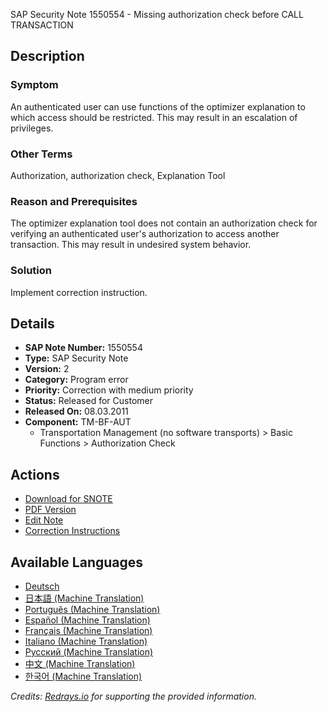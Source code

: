 SAP Security Note 1550554 - Missing authorization check before CALL TRANSACTION

## Description

### Symptom
An authenticated user can use functions of the optimizer explanation to which access should be restricted. This may result in an escalation of privileges.

### Other Terms
Authorization, authorization check, Explanation Tool

### Reason and Prerequisites
The optimizer explanation tool does not contain an authorization check for verifying an authenticated user's authorization to access another transaction. This may result in undesired system behavior.

### Solution
Implement correction instruction.

## Details

- **SAP Note Number:** 1550554
- **Type:** SAP Security Note
- **Version:** 2
- **Category:** Program error
- **Priority:** Correction with medium priority
- **Status:** Released for Customer
- **Released On:** 08.03.2011
- **Component:** TM-BF-AUT
  - Transportation Management (no software transports) > Basic Functions > Authorization Check

## Actions

- [Download for SNOTE](https://notesdownloads.sap.com/note/0040000009188252017)
- [PDF Version](https://userapps.support.sap.com/sap/support/sfm/notes/print/0001550554?language=en-US&token=B01785FD568CBE97287B29DC92F8BD12)
- [Edit Note](https://me.sap.com/sap/support/notes/edit/0001550554)
- [Correction Instructions](https://me.sap.com/corrins/0001550554/10957)

## Available Languages

- [Deutsch](https://me.sap.com/notes/0001550554/D)
- [日本語 (Machine Translation)](https://me.sap.com/notes/0001550554/J)
- [Português (Machine Translation)](https://me.sap.com/notes/0001550554/P)
- [Español (Machine Translation)](https://me.sap.com/notes/0001550554/S)
- [Français (Machine Translation)](https://me.sap.com/notes/0001550554/F)
- [Italiano (Machine Translation)](https://me.sap.com/notes/0001550554/I)
- [Русский (Machine Translation)](https://me.sap.com/notes/0001550554/R)
- [中文 (Machine Translation)](https://me.sap.com/notes/0001550554/1)
- [한국어 (Machine Translation)](https://me.sap.com/notes/0001550554/3)

*Credits: [Redrays.io](https://redrays.io) for supporting the provided information.*